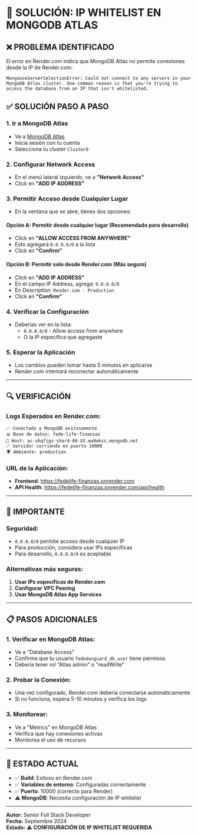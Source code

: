 # 🔧 SOLUCIÓN: IP WHITELIST EN MONGODB ATLAS

## ❌ **PROBLEMA IDENTIFICADO**

El error en Render.com indica que MongoDB Atlas no permite conexiones desde la IP de Render.com:
```
MongooseServerSelectionError: Could not connect to any servers in your MongoDB Atlas cluster. One common reason is that you're trying to access the database from an IP that isn't whitelisted.
```

## ✅ **SOLUCIÓN PASO A PASO**

### **1. Ir a MongoDB Atlas**
- Ve a [MongoDB Atlas](https://cloud.mongodb.com)
- Inicia sesión con tu cuenta
- Selecciona tu cluster `Cluster0`

### **2. Configurar Network Access**
- En el menú lateral izquierdo, ve a **"Network Access"**
- Click en **"ADD IP ADDRESS"**

### **3. Permitir Acceso desde Cualquier Lugar**
- En la ventana que se abre, tienes dos opciones:

#### **Opción A: Permitir desde cualquier lugar (Recomendado para desarrollo)**
- Click en **"ALLOW ACCESS FROM ANYWHERE"**
- Esto agregará `0.0.0.0/0` a la lista
- Click en **"Confirm"**

#### **Opción B: Permitir solo desde Render.com (Más seguro)**
- Click en **"ADD IP ADDRESS"**
- En el campo IP Address, agrega: `0.0.0.0/0`
- En Description: `Render.com - Production`
- Click en **"Confirm"**

### **4. Verificar la Configuración**
- Deberías ver en la lista:
  - `0.0.0.0/0` - Allow access from anywhere
  - O la IP específica que agregaste

### **5. Esperar la Aplicación**
- Los cambios pueden tomar hasta 5 minutos en aplicarse
- Render.com intentará reconectar automáticamente

---

## 🔍 **VERIFICACIÓN**

### **Logs Esperados en Render.com:**
```
✅ Conectado a MongoDB exitosamente
📊 Base de datos: fede-life-finanzas
🔗 Host: ac-ohqfigs-shard-00-XX.ew9wkss.mongodb.net
✅ Servidor corriendo en puerto 10000
🌍 Ambiente: production
```

### **URL de la Aplicación:**
- **Frontend**: https://fedelife-finanzas.onrender.com
- **API Health**: https://fedelife-finanzas.onrender.com/api/health

---

## 🚨 **IMPORTANTE**

### **Seguridad:**
- `0.0.0.0/0` permite acceso desde cualquier IP
- Para producción, considera usar IPs específicas
- Para desarrollo, `0.0.0.0/0` es aceptable

### **Alternativas más seguras:**
1. **Usar IPs específicas de Render.com**
2. **Configurar VPC Peering**
3. **Usar MongoDB Atlas App Services**

---

## 📋 **PASOS ADICIONALES**

### **1. Verificar en MongoDB Atlas:**
- Ve a "Database Access"
- Confirma que tu usuario `fededanguard_db_user` tiene permisos
- Debería tener rol "Atlas admin" o "readWrite"

### **2. Probar la Conexión:**
- Una vez configurado, Render.com debería conectarse automáticamente
- Si no funciona, espera 5-10 minutos y verifica los logs

### **3. Monitorear:**
- Ve a "Metrics" en MongoDB Atlas
- Verifica que hay conexiones activas
- Monitorea el uso de recursos

---

## 🎯 **ESTADO ACTUAL**

- ✅ **Build**: Exitoso en Render.com
- ✅ **Variables de entorno**: Configuradas correctamente
- ✅ **Puerto**: 10000 (correcto para Render)
- ⚠️ **MongoDB**: Necesita configuración de IP whitelist

---

**Autor:** Senior Full Stack Developer  
**Fecha:** Septiembre 2024  
**Estado:** ⚠️ **CONFIGURACIÓN DE IP WHITELIST REQUERIDA**
